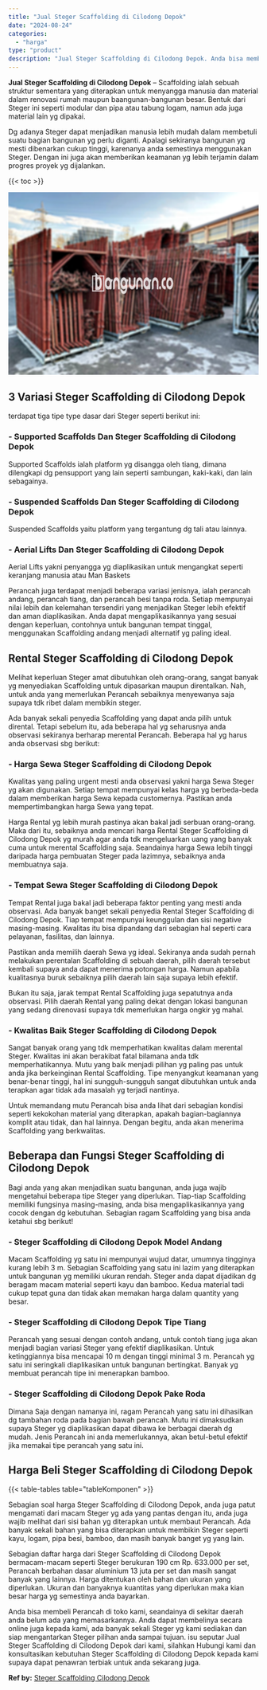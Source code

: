 ```yaml
---
title: "Jual Steger Scaffolding di Cilodong Depok"
date: "2024-08-24"
categories: 
  - "harga"
type: "product"
description: "Jual Steger Scaffolding di Cilodong Depok. Anda bisa membeli Perancah di toko kami, seandainya di sekitar daerah anda belum ada yang memasarkannya. Anda dapa..."
---
```


**Jual Steger Scaffolding di Cilodong Depok** – Scaffolding ialah sebuah struktur sementara yang diterapkan untuk menyangga manusia dan material dalam renovasi rumah maupun baangunan-bangunan besar. Bentuk dari Steger ini seperti modular dan pipa atau tabung logam, namun ada juga material lain yg dipakai.

Dg adanya Steger dapat menjadikan manusia lebih mudah dalam membetuli suatu bagian bangunan yg perlu diganti. Apalagi sekiranya bangunan yg mesti dibenarkan cukup tinggi, karenanya anda semestinya menggunakan Steger. Dengan ini juga akan memberikan keamanan yg lebih terjamin dalam progres proyek yg dijalankan.

{{< toc >}}

![Jual Steger Scaffolding di Cilodong Depok](/images/sewa-scaffolding-steger-22.png)

## 3 Variasi Steger Scaffolding di Cilodong Depok

terdapat tiga tipe type dasar dari Steger seperti berikut ini:

### \- Supported Scaffolds Dan Steger Scaffolding di Cilodong Depok

Supported Scaffolds ialah platform yg disangga oleh tiang, dimana dilengkapi dg pensupport yang lain seperti sambungan, kaki-kaki, dan lain sebagainya.

### \- Suspended Scaffolds Dan Steger Scaffolding di Cilodong Depok

Suspended Scaffolds yaitu platform yang tergantung dg tali atau lainnya.

### \- Aerial Lifts Dan Steger Scaffolding di Cilodong Depok

Aerial Lifts yakni penyangga yg diaplikasikan untuk mengangkat seperti keranjang manusia atau Man Baskets

Perancah juga terdapat menjadi beberapa variasi jenisnya, ialah perancah andang, perancah tiang, dan perancah besi tanpa roda. Setiap mempunyai nilai lebih dan kelemahan tersendiri yang menjadikan Steger lebih efektif dan aman diaplikasikan. Anda dapat mengaplikasikannya yang sesuai dengan keperluan, contohnya untuk bangunan tempat tinggal, menggunakan Scaffolding andang menjadi alternatif yg paling ideal.

## Rental Steger Scaffolding di Cilodong Depok

Melihat keperluan Steger amat dibutuhkan oleh orang-orang, sangat banyak yg menyediakan Scaffolding untuk dipasarkan maupun direntalkan. Nah, untuk anda yang memerlukan Perancah sebaiknya menyewanya saja supaya tdk ribet dalam membikin steger.

Ada banyak sekali penyedia Scaffolding yang dapat anda pilih untuk dirental. Tetapi sebelum itu, ada beberapa hal yg seharusnya anda observasi sekiranya berharap merental Perancah. Beberapa hal yg harus anda observasi sbg berikut:

### \- Harga Sewa Steger Scaffolding di Cilodong Depok

Kwalitas yang paling urgent mesti anda observasi yakni harga Sewa Steger yg akan digunakan. Setiap tempat mempunyai kelas harga yg berbeda-beda dalam memberikan harga Sewa kepada customernya. Pastikan anda mempertimbangkan harga Sewa yang tepat.

Harga Rental yg lebih murah pastinya akan bakal jadi serbuan orang-orang. Maka dari itu, sebaiknya anda mencari harga Rental Steger Scaffolding di Cilodong Depok yg murah agar anda tdk mengeluarkan uang yang banyak cuma untuk merental Scaffolding saja. Seandainya harga Sewa lebih tinggi daripada harga pembuatan Steger pada lazimnya, sebaiknya anda membuatnya saja.

### \- Tempat Sewa Steger Scaffolding di Cilodong Depok

Tempat Rental juga bakal jadi beberapa faktor penting yang mesti anda observasi. Ada banyak banget sekali penyedia Rental Steger Scaffolding di Cilodong Depok. Tiap tempat mempunyai keunggulan dan sisi negative masing-masing. Kwalitas itu bisa dipandang dari sebagian hal seperti cara pelayanan, fasilitas, dan lainnya.

Pastikan anda memilih daerah Sewa yg ideal. Sekiranya anda sudah pernah melakukan perentalan Scaffolding di sebuah daerah, pilih daerah tersebut kembali supaya anda dapat menerima potongan harga. Namun apabila kualitasnya buruk sebaiknya pilih daerah lain saja supaya lebih efektif.

Bukan itu saja, jarak tempat Rental Scaffolding juga sepatutnya anda observasi. Pilih daerah Rental yang paling dekat dengan lokasi bangunan yang sedang direnovasi supaya tdk memerlukan harga ongkir yg mahal.

### \- Kwalitas Baik Steger Scaffolding di Cilodong Depok

Sangat banyak orang yang tdk memperhatikan kwalitas dalam merental Steger. Kwalitas ini akan berakibat fatal bilamana anda tdk memperhatikannya. Mutu yang baik menjadi pilihan yg paling pas untuk anda jika berkeinginan Rental Scaffolding. Tipe menyangkut keamanan yang benar-benar tinggi, hal ini sungguh-sungguh sangat dibutuhkan untuk anda terapkan agar tidak ada masalah yg terjadi nantinya.

Untuk memandang mutu Perancah bisa anda lihat dari sebagian kondisi seperti kekokohan material yang diterapkan, apakah bagian-bagiannya komplit atau tidak, dan hal lainnya. Dengan begitu, anda akan menerima Scaffolding yang berkwalitas.

## Beberapa dan Fungsi Steger Scaffolding di Cilodong Depok

Bagi anda yang akan menjadikan suatu bangunan, anda juga wajib mengetahui beberapa tipe Steger yang diperlukan. Tiap-tiap Scaffolding memiliki fungsinya masing-masing, anda bisa mengaplikasikannya yang cocok dengan dg kebutuhan. Sebagian ragam Scaffolding yang bisa anda ketahui sbg berikut!

### \- Steger Scaffolding di Cilodong Depok Model Andang

Macam Scaffolding yg satu ini mempunyai wujud datar, umumnya tingginya kurang lebih 3 m. Sebagian Scaffolding yang satu ini lazim yang diterapkan untuk bangunan yg memiliki ukuran rendah. Steger anda dapat dijadikan dg beragam macam material seperti kayu dan bamboo. Kedua material tadi cukup tepat guna dan tidak akan memakan harga dalam quantity yang besar.

### \- Steger Scaffolding di Cilodong Depok Tipe Tiang

Perancah yang sesuai dengan contoh andang, untuk contoh tiang juga akan menjadi bagian variasi Steger yang efektif diaplikasikan. Untuk ketinggiannya bisa mencapai 10 m dengan tinggi minimal 3 m. Perancah yg satu ini seringkali diaplikasikan untuk bangunan bertingkat. Banyak yg membuat perancah tipe ini menerapkan bamboo.

### \- Steger Scaffolding di Cilodong Depok Pake Roda

Dimana Saja dengan namanya ini, ragam Perancah yang satu ini dihasilkan dg tambahan roda pada bagian bawah perancah. Mutu ini dimaksudkan supaya Steger yg diaplikasikan dapat dibawa ke berbagai daerah dg mudah. Jenis Perancah ini anda memerlukannya, akan betul-betul efektif jika memakai tipe perancah yang satu ini.

## Harga Beli Steger Scaffolding di Cilodong Depok

{{< table-tables table="tableKomponen" >}}

Sebagian soal harga Steger Scaffolding di Cilodong Depok, anda juga patut mengamati dari macam Steger yg ada yang pantas dengan itu, anda juga wajib melihat dari sisi bahan yg diterapkan untuk membaut Perancah. Ada banyak sekali bahan yang bisa diterapkan untuk membikin Steger seperti kayu, logam, pipa besi, bamboo, dan masih banyak banget yg yang lain.

Sebagian daftar harga dari Steger Scaffolding di Cilodong Depok bermacam-macam seperti Steger berukuran 190 cm Rp. 633.000 per set, Perancah berbahan dasar aluminium 13 juta per set dan masih sangat banyak yang lainnya. Harga ditentukan oleh bahan dan ukuran yang diperlukan. Ukuran dan banyaknya kuantitas yang diperlukan maka kian besar harga yg semestinya anda bayarkan.

Anda bisa membeli Perancah di toko kami, seandainya di sekitar daerah anda belum ada yang memasarkannya. Anda dapat membelinya secara online juga kepada kami, ada banyak sekali Steger yg kami sediakan dan siap mengantarkan Steger pilihan anda sampai tujuan. isu seputar Jual Steger Scaffolding di Cilodong Depok dari kami, silahkan Hubungi kami dan konsultasikan kebutuhan Steger Scaffolding di Cilodong Depok kepada kami supaya dapat penawran terbiak untuk anda sekarang juga.

**Ref by:** [Steger Scaffolding Cilodong Depok](https://id.wikipedia.org/wiki/Steger)
